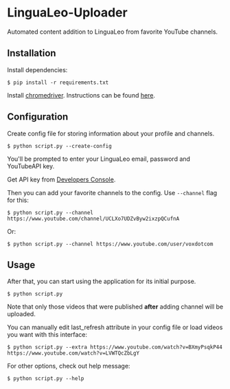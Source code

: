 # LinguaLeo-Uploader
Automated content addition to LinguaLeo from favorite YouTube channels.

## Installation

Install dependencies:
```
$ pip install -r requirements.txt
```

Install [chromedriver](https://sites.google.com/a/chromium.org/chromedriver/home).
Instructions can be found [here](https://developers.supportbee.com/blog/setting-up-cucumber-to-run-with-Chrome-on-Linux/).

## Configuration

Create config file for storing information about your profile and channels.
```
$ python script.py --create-config
```
You'll be prompted to enter your LinguaLeo email, password and YouTubeAPI key.

Get API key from [Developers Console](https://console.developers.google.com).

Then you can add your favorite channels to the config. Use `--channel` flag for this:
```
$ python script.py --channel https://www.youtube.com/channel/UCLXo7UDZvByw2ixzpQCufnA
```
Or:
```
$ python script.py --channel https://www.youtube.com/user/voxdotcom
```

## Usage

After that, you can start using the application for its initial purpose.

```
$ python script.py
```

Note that only those videos that were published **after** adding channel will be uploaded.

You can manually edit last_refresh attribute in your config file or load videos you want with this interface:
```
$ python script.py --extra https://www.youtube.com/watch?v=BXmyPsqkP44 https://www.youtube.com/watch?v=LVWTQcZbLgY
```

For other options, check out help message:
```
$ python script.py --help
```
